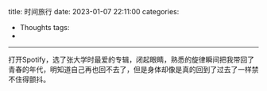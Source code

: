title: 时间旅行
date: 2023-01-07 22:11:00
categories:
- Thoughts
tags:
-
---

打开Spotify，选了张大学时最爱的专辑，闭起眼睛，熟悉的旋律瞬间把我带回了青春的年代，明知道自己再也回不去了，但是身体却像是真的回到了过去了一样禁不住得颤抖。